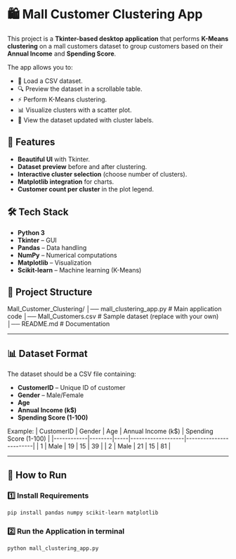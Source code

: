 # 🛍 Mall Customer Clustering App

This project is a **Tkinter-based desktop application** that performs **K-Means clustering** on a mall customers dataset to group customers based on their **Annual Income** and **Spending Score**.

The app allows you to:
- 📂 Load a CSV dataset.
- 🔍 Preview the dataset in a scrollable table.
- ⚡ Perform K-Means clustering.
- 📊 Visualize clusters with a scatter plot.
- 📝 View the dataset updated with cluster labels.


## 📌 Features
- **Beautiful UI** with Tkinter.
- **Dataset preview** before and after clustering.
- **Interactive cluster selection** (choose number of clusters).
- **Matplotlib integration** for charts.
- **Customer count per cluster** in the plot legend.


## 🛠 Tech Stack
- **Python 3**
- **Tkinter** – GUI
- **Pandas** – Data handling
- **NumPy** – Numerical computations
- **Matplotlib** – Visualization
- **Scikit-learn** – Machine learning (K-Means)


## 📂 Project Structure

Mall_Customer_Clustering/
│── mall_clustering_app.py # Main application code
│── Mall_Customers.csv # Sample dataset (replace with your own)
│── README.md # Documentation


---

## 📊 Dataset Format
The dataset should be a CSV file containing:
- **CustomerID** – Unique ID of customer
- **Gender** – Male/Female
- **Age**
- **Annual Income (k$)**
- **Spending Score (1-100)**

Example:
| CustomerID | Gender | Age | Annual Income (k$) | Spending Score (1-100) |
|------------|--------|-----|-------------------|------------------------|
| 1          | Male   | 19  | 15                | 39                     |
| 2          | Male   | 21  | 15                | 81                     |

---

## 🚀 How to Run

### 1️⃣ Install Requirements
```bash
pip install pandas numpy scikit-learn matplotlib
```
### 2️⃣ Run the Application in terminal
```bash
python mall_clustering_app.py


